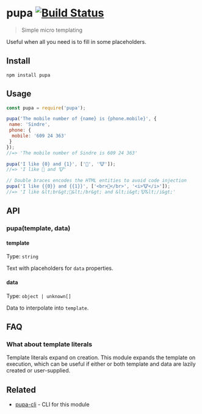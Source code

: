 # pupa [![Build Status](https://travis-ci.org/sindresorhus/pupa.svg?branch=master)](https://travis-ci.org/sindresorhus/pupa)

> Simple micro templating

Useful when all you need is to fill in some placeholders.

## Install

```
npm install pupa
```

## Usage

```js
const pupa = require('pupa');

pupa('The mobile number of {name} is {phone.mobile}', {
 name: 'Sindre',
 phone: {
  mobile: '609 24 363'
 }
});
//=> 'The mobile number of Sindre is 609 24 363'

pupa('I like {0} and {1}', ['🦄', '🐮']);
//=> 'I like 🦄 and 🐮'

// Double braces encodes the HTML entities to avoid code injection
pupa('I like {{0}} and {{1}}', ['<br>🦄</br>', '<i>🐮</i>']);
//=> 'I like &lt;br&gt;🦄&lt;/br&gt; and &lt;i&gt;🐮&lt;/i&gt;'
```

## API

### pupa(template, data)

#### template

Type: `string`

Text with placeholders for `data` properties.

#### data

Type: `object | unknown[]`

Data to interpolate into `template`.

## FAQ

### What about template literals

Template literals expand on creation. This module expands the template on execution, which can be useful if either or both template and data are lazily created or user-supplied.

## Related

- [pupa-cli](https://github.com/sindresorhus/pupa-cli) - CLI for this module
